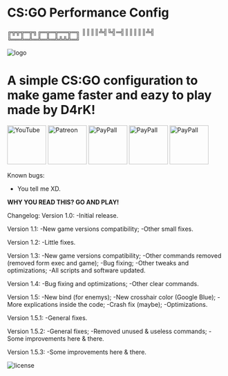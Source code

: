 # CS:GO Performance Config

╔╦╦╦═╦╗╔═╦═╦══╦═╗
║║║║╩╣╚╣═╣║║║║║╩╣
╚══╩═╩═╩═╩═╩╩╩╩═╝

![logo](https://github.com/D4rK7355608/com.d4rk.cleaner/blob/master/screenshots/logo.png) 

# A simple CS:GO configuration to make game faster and eazy to play made by D4rK!

[<img src="https://github.com/D4rK7355608/com.d4rk.cleaner/blob/master/screenshots/badges/youtube.png"
    alt="YouTube"
    height="90">](https://www.youtube.com/channel/UCLDi-rmSRry0pNL-oVvGJAw/featured)
[<img src="https://github.com/D4rK7355608/com.d4rk.cleaner/blob/master/screenshots/badges/patreon.png"
    alt="Patreon"
    height="90">](https://www.patreon.com/d4rk7355608)
[<img src="https://github.com/D4rK7355608/com.d4rk.cleaner/blob/master/screenshots/badges/paypal.png"
    alt="PayPall"
    height="90">](https://www.paypal.me/d4rkmichaeltutorials)
[<img src="https://github.com/D4rK7355608/com.d4rk.cleaner/blob/master/screenshots/badges/deviant_art.png"
    alt="PayPall"
    height="90">](https://www.deviantart.com/d4rk7355608)
[<img src="https://github.com/D4rK7355608/com.d4rk.cleaner/blob/master/screenshots/badges/gamejolt.png"
    alt="PayPall"
    height="90">](https://gamejolt.com/@D4rK_S-A-D)
    


Known bugs:
- You tell me XD.

__WHY YOU READ THIS? GO AND PLAY!__

Changelog:
Version 1.0:
-Initial release.

Version 1.1:
-New game versions compatibility;
-Other small fixes.

Version 1.2:
-Little fixes.

Version 1.3:
-New game versions compatibility;
-Other commands removed (removed form exec and game);
-Bug fixing;
-Other tweaks and optimizations;
-All scripts and software updated.

Version 1.4:
-Bug fixing and optimizations;
-Other clear commands.

Version 1.5:
-New bind (for enemys);
-New crosshair color (Google Blue);
-More explications inside the code;
-Crash fix (maybe);
-Optimizations.

Version 1.5.1:
-General fixes.

Version 1.5.2:
-General fixes;
-Removed unused & useless commands;
-Some improvements here & there.

Version 1.5.3:
-Some improvements here & there.

![license](https://imgur.com/QQlcEVT.png) 
